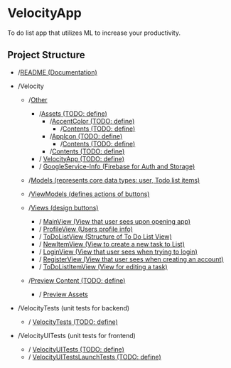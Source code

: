 # VelocityApp
To do list app that utilizes ML to increase your productivity.

## Project Structure

- /[README (Documentation)](Velocity/Other/README.md)
- /Velocity
    - /[Other](Velocity/Other/)
        - /[Assets (TODO: define)](Velocity/Other/Assets.xcassets/)
            - /[AccentColor (TODO: define)](Velocity/Other/Assets.xcassets/AccentColor.colorset/)
                - /[Contents (TODO: define)](Velocity/Other/Assets.xcassets/AccentColor.colorset/Contents.json)
            - /[Applcon (TODO: define)](Velocity/Other/Assets.xcassets/Applcon.appiconset/)
                - /[Contents (TODO: define)](Velocity/Other/Assets.xcassets/AccentColor.colorset/Contents.json)
            - /[Contents (TODO: define)](Velocity/Other/Assets.xcassets/AccentColor.colorset/Contents.json)
        - / [VelocityApp (TODO: define)](Velocity/Other/VelocityApp.swift)
        - / [GoogleService-Info (Firebase for Auth and Storage)](Velocity/Other/GoogleService-Info.plist)
        
    - /[Models (represents core data types: user, Todo list items)](Velcity/Models/)

    - /[ViewModels (defines actions of buttons)](Velocity/ViewModels/)

    - /[Views (design buttons)](Velocity/Views/)
        - / [MainView (View that user sees upon opening app)](Velocity/Views/MainView.swift)
        - / [ProfileView (Users profile info)](Velocity/Views/ProfileView.swift)
        - / [ToDoListView (Structure of To Do List View)](Velocity/Views/ToDoListView.swift)
        - / [NewItemView (View to create a new task to List)](Velocity/Views/NewItemView.swift)
        - / [LoginView (View that user sees when trying to login)](Velocity/Views/LoginView.swift)
        - / [RegisterView (View that user sees when creating an account)](Velocity/Views/RegisterView.swift)
        - / [ToDoListItemView (View for editing a task)](Velocity/Views/ToDoListItemView.swift)

    - /[Preview Content (TODO: define)](Velocity/Preview%20Content/)
        - / [Preview Assets](Velocity/Preview%20Content/Preview%20Assets.xcassets)

- /VelocityTests (unit tests for backend)
    - / [VelocityTests (TODO: define)](VelocityTests/VelocityTests.swift)
    
- /VelocityUITests (unit tests for frontend)
    - / [VelocityUITests (TODO: define)](VelocityUITests/VelocityUITests.swift)
    - / [VelocityUITestsLaunchTests (TODO: define)](VelocityUITests/VelocityUITestsLaunchTests.swift) 
    

